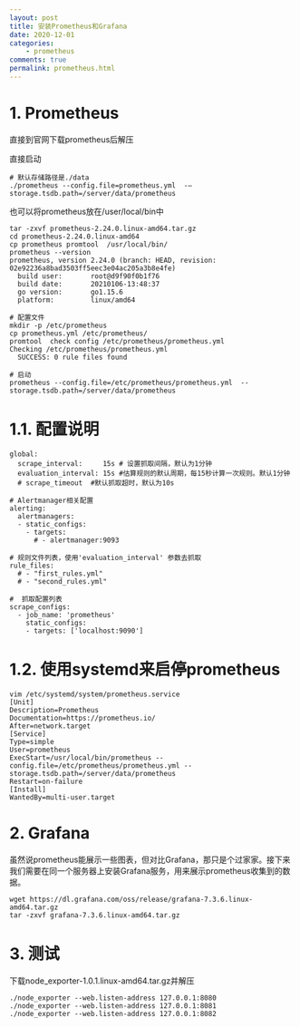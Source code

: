 ```yaml
---
layout: post
title: 安装Prometheus和Grafana
date: 2020-12-01
categories:
	- prometheus
comments: true
permalink: prometheus.html
---
```


# 1. Prometheus

直接到官网下载prometheus后解压

直接启动

```
# 默认存储路径是./data
./prometheus --config.file=prometheus.yml  -–storage.tsdb.path=/server/data/prometheus
```

也可以将prometheus放在/user/local/bin中

```
tar -zxvf prometheus-2.24.0.linux-amd64.tar.gz
cd prometheus-2.24.0.linux-amd64
cp prometheus promtool  /usr/local/bin/
prometheus --version
prometheus, version 2.24.0 (branch: HEAD, revision: 02e92236a8bad3503ff5eec3e04ac205a3b8e4fe)
  build user:       root@d9f90f0b1f76
  build date:       20210106-13:48:37
  go version:       go1.15.6
  platform:         linux/amd64
  
# 配置文件
mkdir -p /etc/prometheus
cp prometheus.yml /etc/prometheus/
promtool  check config /etc/prometheus/prometheus.yml
Checking /etc/prometheus/prometheus.yml
  SUCCESS: 0 rule files found
  
# 启动
prometheus --config.file=/etc/prometheus/prometheus.yml  --storage.tsdb.path=/server/data/prometheus
```

# 1.1. 配置说明

```
global:
  scrape_interval:     15s # 设置抓取间隔，默认为1分钟
  evaluation_interval: 15s #估算规则的默认周期，每15秒计算一次规则。默认1分钟
  # scrape_timeout  #默认抓取超时，默认为10s

# Alertmanager相关配置
alerting:
  alertmanagers:
  - static_configs:
    - targets:
      # - alertmanager:9093

# 规则文件列表，使用'evaluation_interval' 参数去抓取
rule_files:
  # - "first_rules.yml"
  # - "second_rules.yml"

#  抓取配置列表
scrape_configs:
  - job_name: 'prometheus'
    static_configs:
    - targets: ['localhost:9090']
```

# 1.2. 使用systemd来启停prometheus

```
vim /etc/systemd/system/prometheus.service
[Unit]
Description=Prometheus
Documentation=https://prometheus.io/
After=network.target
[Service]
Type=simple
User=prometheus
ExecStart=/usr/local/bin/prometheus --config.file=/etc/prometheus/prometheus.yml --storage.tsdb.path=/server/data/prometheus
Restart=on-failure
[Install]
WantedBy=multi-user.target
```

# 2. **Grafana**

虽然说prometheus能展示一些图表，但对比Grafana，那只是个过家家。接下来我们需要在同一个服务器上安装Grafana服务，用来展示prometheus收集到的数据。

```
wget https://dl.grafana.com/oss/release/grafana-7.3.6.linux-amd64.tar.gz
tar -zxvf grafana-7.3.6.linux-amd64.tar.gz
```



# 3. 测试

下载node_exporter-1.0.1.linux-amd64.tar.gz并解压

```
./node_exporter --web.listen-address 127.0.0.1:8080
./node_exporter --web.listen-address 127.0.0.1:8081
./node_exporter --web.listen-address 127.0.0.1:8082
```

